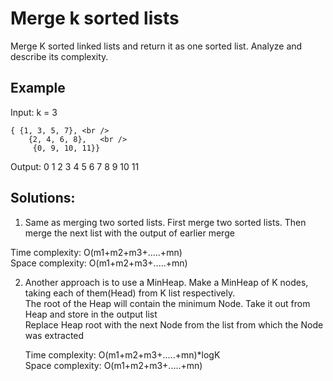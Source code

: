 # Merge k sorted lists

Merge K sorted linked lists and return it as one sorted list. Analyze and describe its complexity.


## Example

Input:	k = 3

	{ {1, 3, 5, 7},	<br />
    	{2, 4, 6, 8},	<br />
         {0, 9, 10, 11}} 


Output: 0 1 2 3 4 5 6 7 8 9 10 11 

## Solutions:
1) Same as merging two sorted lists. First merge two sorted lists. Then merge the next list with the output of earlier merge

Time complexity: O(m1+m2+m3+.....+mn)	<br />
Space complexity: O(m1+m2+m3+.....+mn)

2) Another approach is to use a MinHeap. Make a MinHeap of K nodes, taking each of them(Head) from K list respectively. <br /> 
   The root of the Heap will contain the minimum Node. Take it out from Heap and store in the output list <br />
   Replace Heap root with the next Node from the list from which the Node was extracted
   
   Time complexity: O(m1+m2+m3+.....+mn)*logK	<br />
   Space complexity: O(m1+m2+m3+.....+mn)